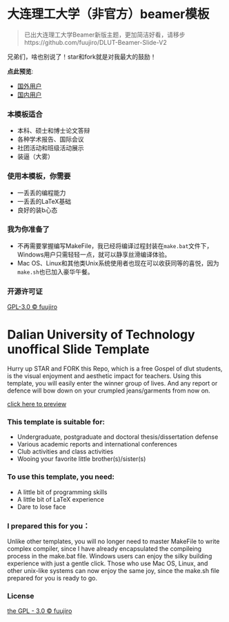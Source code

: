 # 大连理工大学（非官方）beamer模板

> 已出大连理工大学Beamer新版主题，更加简洁好看，请移步https://github.com/fuujiro/DLUT-Beamer-Slide-V2

兄弟们，啥也别说了！star和fork就是对我最大的鼓励！

**点此预览**:
* [国外用户](https://github.com/fuujiro/DLUT-Beamer-Slide/blob/master/DLUT_BeamerTemplate.pdf)
* [国内用户](https://gitee.com/fuujiro/DLUT-Beamer-Slide/raw/master/DLUT_BeamerTemplate.pdf)

### 本模板适合
- 本科、硕士和博士论文答辩
- 各种学术报告、国际会议
- 社团活动和班级活动展示
- 装逼（大雾）

### 使用本模板，你需要
- 一丢丢的编程能力
- 一丢丢的LaTeX基础
- 良好的装b心态

### 我为你准备了
* 不再需要掌握编写MakeFile，我已经将编译过程封装在`make.bat`文件下，Windows用户只需轻轻一点，就可以静享丝滑编译体验。
* Mac OS、Linux和其他类Unix系统使用者也现在可以收获同等的喜悦，因为`make.sh`也已加入豪华午餐。

### 开源许可证
[GPL-3.0 © fuujiro](https://github.com/fuujiro/DLUT-Beamer-Slide/blob/master/LICENSE)


# Dalian University of Technology unoffical Slide Template

Hurry up STAR and FORK this Repo, which is a free Gospel of dlut students, is the visual enjoyment and aesthetic impact for teachers. Using this template, you will easily enter the winner group of lives. And any report or defence will bow down on your crumpled jeans/garments from now on.

[click here to preview](https://github.com/fuujiro/DLUT-Beamer-Slide/blob/master/DLUT_BeamerTemplate.pdf)

### This template is suitable for:
- Undergraduate, postgraduate and doctoral thesis/dissertation defense
- Various academic reports and international conferences
- Club activities and class activities
- Wooing your favorite little brother(s)/sister(s)

### To use this template, you need:
- A little bit of programming skills
- A little bit of LaTeX experience
- Dare to lose face

### I prepared this for you：
Unlike other templates, you will no longer need to master MakeFile to write complex compiler, since I have already encapsulated the compileing process in the make.bat file. Windows users can enjoy the silky building experience with just a gentle click.
Those who use Mac OS, Linux, and other unix-like systems can now enjoy the same joy, since the make.sh file prepared for you is ready to go.

### License
[the GPL - 3.0 © fuujiro](https://github.com/fuujiro/DLUT-Beamer-Slide/blob/master/LICENSE)
